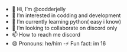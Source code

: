 - 👋 Hi, I’m @codderjelly
- 👀 I’m interested in codding and development
- 🌱 I’m currently learning python( easy i know)
- 💞️ I’m looking to collaborate on discord only
- 📫 How to reach me discord
- 😄 Pronouns: he/him
-⚡ Fun fact: im 16

<!---
codderjelly/codderjelly is a ✨ special ✨ repository because its `README.md` (this file) appears on your GitHub profile.
You can click the Preview link to take a look at your changes.
--->
